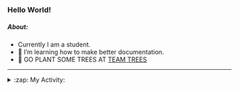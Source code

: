 ### Hello World!

##### About:
- Currently I am a student.
- 🌱 I’m learning how to make better documentation.
- 🌱 GO PLANT SOME TREES AT [TEAM TREES](https://teamtrees.org/)

---
<details>
  <summary>:zap: My Activity:</summary>
  
<!--START_SECTION:waka-->
![Code Time](http://img.shields.io/badge/Code%20Time-1%2C097%20hrs-blue)

**I'm a Night 🦉** 

```text
🌞 Morning                1374 commits        ██░░░░░░░░░░░░░░░░░░░░░░░   09.12 % 
🌆 Daytime                5226 commits        █████████░░░░░░░░░░░░░░░░   34.70 % 
🌃 Evening                4338 commits        ███████░░░░░░░░░░░░░░░░░░   28.80 % 
🌙 Night                  4122 commits        ███████░░░░░░░░░░░░░░░░░░   27.37 % 
```
📅 **I'm Most Productive on Wednesday** 

```text
Monday                   2288 commits        ████░░░░░░░░░░░░░░░░░░░░░   15.19 % 
Tuesday                  1824 commits        ███░░░░░░░░░░░░░░░░░░░░░░   12.11 % 
Wednesday                3577 commits        ██████░░░░░░░░░░░░░░░░░░░   23.75 % 
Thursday                 1892 commits        ███░░░░░░░░░░░░░░░░░░░░░░   12.56 % 
Friday                   1497 commits        ██░░░░░░░░░░░░░░░░░░░░░░░   09.94 % 
Saturday                 1361 commits        ██░░░░░░░░░░░░░░░░░░░░░░░   09.04 % 
Sunday                   2621 commits        ████░░░░░░░░░░░░░░░░░░░░░   17.40 % 
```


📊 **This Week I Spent My Time On** 

```text
🔥 Editors: 
VS Code                  10 hrs 8 mins       █████████████████████████   100.00 % 

🐱‍💻 Projects: 
praise                   6 hrs 17 mins       ████████████████░░░░░░░░░   62.00 % 
CSF22                    3 hrs 13 mins       ████████░░░░░░░░░░░░░░░░░   31.84 % 
TEA-onboarding-bot       21 mins             █░░░░░░░░░░░░░░░░░░░░░░░░   03.45 % 
technocean-frontend      16 mins             █░░░░░░░░░░░░░░░░░░░░░░░░   02.70 % 
```


 Last Updated on 12/04/2023 01:35:32 UTC
<!--END_SECTION:waka-->
</details>
